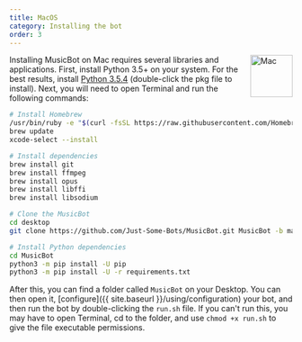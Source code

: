 ```yaml
---
title: MacOS
category: Installing the bot
order: 3
---
```


<img class="doc-img" src="{{ site.baseurl }}/images/mac.png" alt="Mac" style="width: 75px; float: right;"/>

Installing MusicBot on Mac requires several libraries and applications. First, install Python 3.5+ on your system. For the best results, install [Python 3.5.4](https://www.python.org/ftp/python/3.5.4/python-3.5.4-macosx10.6.pkg) (double-click the pkg file to install). Next, you will need to open Terminal and run the following commands:

```bash
# Install Homebrew
/usr/bin/ruby -e "$(curl -fsSL https://raw.githubusercontent.com/Homebrew/install/master/install)"
brew update
xcode-select --install

# Install dependencies
brew install git
brew install ffmpeg
brew install opus
brew install libffi
brew install libsodium

# Clone the MusicBot
cd desktop
git clone https://github.com/Just-Some-Bots/MusicBot.git MusicBot -b master 

# Install Python dependencies
cd MusicBot
python3 -m pip install -U pip
python3 -m pip install -U -r requirements.txt
```

After this, you can find a folder called `MusicBot` on your Desktop. You can then open it, [configure]({{ site.baseurl }}/using/configuration) your bot, and then run the bot by double-clicking the `run.sh` file. If you can't run this, you may have to open Terminal, cd to the folder, and use `chmod +x run.sh` to give the file executable permissions.
